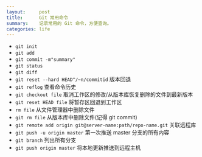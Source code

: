 ```yaml
---
layout:     post
title:      Git 常用命令
summary:    记录常用的 Git 命令，方便查询。
categories: life
---
```


- `git init`
- `git add`
- `git commit -m"summary"`
- `git status`
- `git diff`
- `git reset --hard HEAD^/~n/commitid` 版本回退
- `git reflog` 查看命令历史
- `git checkout file` 取消工作区的修改/从版本库恢复删除的文件到最新版本
- `git reset HEAD file` 将暂存区回退到工作区
- `rm file` 从文件管理器中删除文件
- `git rm file` 从版本库中删除文件(记得 git commit)
- `git remote add origin git@server-name:path/repo-name.git` 关联远程库
- `git push -u origin master` 第一次推送 master 分支的所有内容
- `git branch` 列出所有分支
- `git push origin master` 将本地更新推送到远程主机